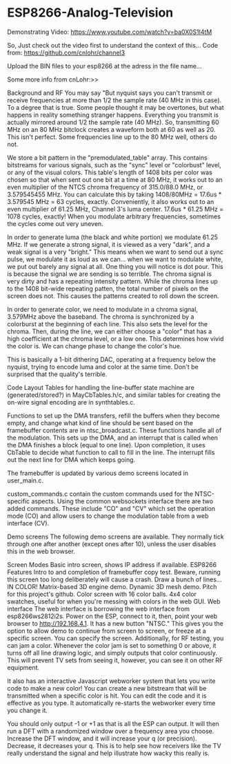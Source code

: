 # ESP8266-Analog-Television
Demonstrating Video: https://www.youtube.com/watch?v=ba0X0S1l4tM

So, Just check out the video first to understand the context of this...
Code from: https://github.com/cnlohr/channel3

Upload the BIN files to your esp8266 at the adress in the file name...

Some more info from cnLohr:>>

Background and RF
  You may say "But nyquist says you can't transmit or receive frequencies at more than 1/2 the sample rate (40 MHz in this case). To a degree that is true. Some people thought it may be overtones, but what happens in reality something stranger happens. Everything you transmit is actually mirrored around 1/2 the sample rate (40 MHz). So, transmitting 60 MHz on an 80 MHz bitclock creates a waveform both at 60 as well as 20. This isn't perfect. Some frequencies line up to the 80 MHz well, others do not.

We store a bit pattern in the "premodulated_table" array. This contains bitstreams for various signals, such as the "sync" level or "colorbust" level, or any of the visual colors. This table's length of 1408 bits per color was chosen so that when sent out one bit at a time at 80 MHz, it works out to an even multiplier of the NTCS chroma frequency of 315.0/88.0 MHz, or 3.579545455 MHz. You can calculate this by taking 1408/80MHz = 17.6us * 3.579545 MHz = 63 cycles, exactly. Conveniently, it also works out to an even multiplier of 61.25 MHz, Channel 3's luma center. 17.6us * 61.25 MHz = 1078 cycles, exactly! When you modulate arbitrary frequencies, sometimes the cycles come out very uneven.

In order to generate luma (the black and white portion) we modulate 61.25 MHz. If we generate a strong signal, it is viewed as a very "dark", and a weak signal is a very "bright." This means when we want to send out a sync pulse, we modulate it as loud as we can... when we want to modulate white, we put out barely any signal at all. One thing you will notice is dot pour. This is because the signal we are sending is so terrible. The chroma signal is very dirty and has a repeating intensity pattern. While the chroma lines up to the 1408 bit-wide repeating patten, the total number of pixels on the screen does not. This causes the patterns created to roll down the screen.

In order to generate color, we need to modulate in a chroma signal, 3.579MHz above the baseband. The chroma is synchronized by a colorburst at the beginning of each line. This also sets the level for the chroma. Then, during the line, we can either choose a "color" that has a high coefficient at the chroma level, or a low one. This determines how vivid the color is. We can change phase to change the color's hue.

This is basically a 1-bit dithering DAC, operating at a frequency below the nyquist, trying to encode luma and color at the same time. Don't be surprised that the quality's terrible.

Code Layout
Tables for handling the line-buffer state machine are (generated/stored?) in MayCbTables.h/c, and similar tables for creating the on-wire signal encoding are in synthtables.c.

Functions to set up the DMA transfers, refill the buffers when they become empty, and change what kind of line should be sent based on the framebuffer contents are in ntsc_broadcast.c. These functions handle all of the modulation. This sets up the DMA, and an interrupt that is called when the DMA finishes a block (equal to one line). Upon completion, it uses CbTable to decide what function to call to fill in the line. The interrupt fills out the next line for DMA which keeps going.

The framebuffer is updated by various demo screens located in user_main.c.

custom_commands.c contain the custom commands used for the NTSC-specific aspects. Using the common websockets interface there are two added commands. These include "CO" and "CV" which set the operation mode (CO) and allow users to change the modulation table from a web interface (CV).

Demo screens
The following demo screens are available. They normally tick through one after another (except ones after 10), unless the user disables this in the web browser.

Screen Modes
Basic intro screen, shows IP address if available.
ESP8266 Features
Intro to and completion of framebuffer copy test. Beware, running this screen too long deliberately will cause a crash.
Draw a bunch of lines... IN COLOR!
Matrix-based 3D engine demo.
Dynamic 3D mesh demo.
Pitch for this project's github.
Color screen with 16 color balls.
4x4 color swatches, useful for when you're messing with colors in the web GUI.
Web interface
The web interface is borrowing the web interface from esp8266ws2812i2s. Power on the ESP, connect to it, then, point your web browser to http://192.168.4.1. It has a new button "NTSC." This gives you the option to allow demo to continue from screen to screen, or freeze at a specific screen. You can specify the screen. Additionally, for RF testing, you can jam a color. Whenever the color jam is set to something 0 or above, it turns off all line drawing logic, and simply outputs that color continuously. This will prevent TV sets from seeing it, however, you can see it on other RF equipment.

It also has an interactive Javascript webworker system that lets you write code to make a new color! You can create a new bitstream that will be transmitted when a specific color is hit. You can edit the code and it is effective as you type. It automatically re-starts the webworker every time you change it.

You should only output -1 or +1 as that is all the ESP can output. It will then run a DFT with a randomized window over a frequency area you choose. Increase the DFT window, and it will increase your q (or precision). Decrease, it decreases your q. This is to help see how receivers like the TV really understand the signal and help illustrate how wacky this really is.

